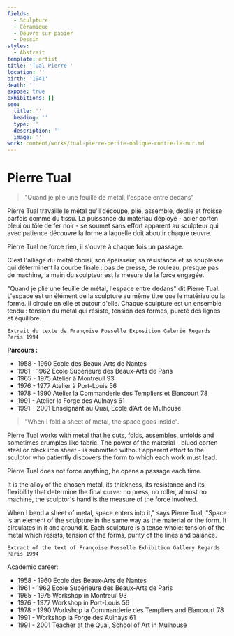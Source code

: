 ```yaml
---
fields:
  - Sculpture
  - Céramique
  - Oeuvre sur papier
  - Dessin
styles:
  - Abstrait
template: artist
title: 'Tual Pierre '
location: ''
birth: '1941'
death: ''
expose: true
exhibitions: []
seo:
  title: ''
  heading: ''
  type: ''
  description: ''
  image: ''
work: content/works/tual-pierre-petite-oblique-contre-le-mur.md
---
```


# Pierre Tual

> "Quand je plie une feuille de métal, l'espace entre dedans"

Pierre Tual travaille le métal qu'il découpe, plie, assemble, déplie et froisse parfois comme du tissu. La puissance du matériau déployé - acier corten bleui ou tôle de fer noir - se soumet sans effort apparent au sculpteur qui avec patience découvre la forme à laquelle doit aboutir chaque œuvre.

Pierre Tual ne force rien, il s'ouvre à chaque fois un passage.

C'est l'alliage du métal choisi, son épaisseur, sa résistance et sa souplesse qui déterminent la courbe finale : pas de presse, de rouleau, presque pas de machine, la main du sculpteur est la mesure de la force engagée.

"Quand je plie une feuille de métal, l'espace entre dedans" dit Pierre Tual.\
L'espace est un élément de la sculpture au même titre que le matériau ou la forme. Il circule en elle et autour d'elle. Chaque sculpture est un ensemble tendu : tension du métal qui résiste, tension des formes, pureté des lignes et équilibre.

```
Extrait du texte de Françoise Posselle Exposition Galerie Regards Paris 1994
```

**Parcours :**

* 1958 - 1960 Ecole des Beaux-Arts de Nantes
* 1961 - 1962 Ecole Supérieure des Beaux-Arts de Paris
* 1965 - 1975 Atelier à Montreuil 93
* 1976 - 1977 Atelier à Port-Louis 56
* 1978 - 1990 Atelier la Commanderie des Templiers et  Elancourt 78
* 1991 - Atelier la Forge des Aulnays 61
* 1991 - 2001 Enseignant au Quai, Ecole d’Art de Mulhouse

> "When I fold a sheet of metal, the space goes inside".

Pierre Tual works with metal that he cuts, folds, assembles, unfolds and sometimes crumples like fabric. The power of the material - blued corten steel or black iron sheet - is submitted without apparent effort to the sculptor who patiently discovers the form to which each work must lead.

Pierre Tual does not force anything, he opens a passage each time.

It is the alloy of the chosen metal, its thickness, its resistance and its flexibility that determine the final curve: no press, no roller, almost no machine, the sculptor's hand is the measure of the force involved.

When I bend a sheet of metal, space enters into it," says Pierre Tual, "Space is an element of the sculpture in the same way as the material or the form. It circulates in it and around it. Each sculpture is a tense whole: tension of the metal which resists, tension of the forms, purity of the lines and balance.

```
Extract of the text of Françoise Posselle Exhibition Gallery Regards Paris 1994
```

Academic career:

* 1958 - 1960 Ecole des Beaux-Arts de Nantes
* 1961 - 1962 Ecole Supérieure des Beaux-Arts de Paris
* 1965 - 1975 Workshop in Montreuil 93
* 1976 - 1977 Workshop in Port-Louis 56
* 1978 - 1990 Workshop la Commanderie des Templiers and Elancourt 78
* 1991 - Workshop la Forge des Aulnays 61
* 1991 - 2001 Teacher at the Quai, School of Art in Mulhouse

